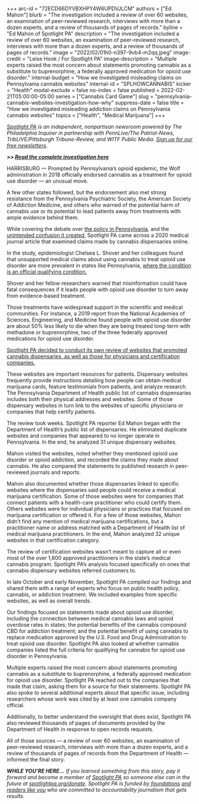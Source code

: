 +++
arc-id = "72ECD66DYVBXHPY4W6UPDVJLCM"
authors = ["Ed Mahon"]
blurb = "The investigation included a review of over 60 websites, an examination of peer-reviewed research, interviews with more than a dozen experts, and a review of thousands of pages of records."
byline = "Ed Mahon of Spotlight PA"
description = "The investigation included a review of over 60 websites, an examination of peer-reviewed research, interviews with more than a dozen experts, and a review of thousands of pages of records."
image = "2022/02/01h0-n397-9vb4-m2qq.jpeg"
image-credit = "Leise Hook / For Spotlight PA"
image-description = "Multiple experts raised the most concern about statements promoting cannabis as a substitute to buprenorphine, a federally approved medication for opioid use disorder."
internal-budget = "How we investigated misleading claims on Pennsylvania cannabis websites"
internal-id = "SPLHOWCANNABIS"
kicker = "Health"
modal-exclude = false
no-index = false
published = 2022-02-21T05:00:00-05:00
series = ["Cannabis Card Game"]
slug = "pennsylvania-cannabis-websites-investigation-how-why"
suppress-date = false
title = "How we investigated misleading addiction claims on Pennsylvania cannabis websites"
topics = ["Health", "Medical Marijuana"]
+++

<a href="https://www.spotlightpa.org/"><i>Spotlight PA</i></a><i> is an independent, nonpartisan newsroom powered by The Philadelphia Inquirer in partnership with PennLive/The Patriot-News, TribLIVE/Pittsburgh Tribune-Review, and WITF Public Media. </i><a href="https://www.spotlightpa.org/newsletters"><i>Sign up for our free newsletters</i></a><i>.</i>

<i><b>&gt;&gt; </b></i><a href="https://www.spotlightpa.org/news/2022/02/pennsylvania-medical-marijuana-addiction-misleading-dangerous-websites/" target="_blank"><i><b>Read the complete investigation here</b></i></a>

HARRISBURG — Prompted by Pennsylvania’s opioid epidemic, the Wolf administration in 2018 officially endorsed cannabis as a treatment for opioid use disorder — an unusual move.

A few other states followed, but the endorsement also met strong resistance from the Pennsylvania Psychiatric Society, the American Society of Addiction Medicine, and others who warned of the potential harm of cannabis use or its potential to lead patients away from treatments with ample evidence behind them.

While covering the debate over <a href="https://www.spotlightpa.org/news/2021/08/pa-opioid-addiction-medical-marijuana-research/">the policy in Pennsylvania</a>, and the <a href="https://www.spotlightpa.org/series/turned-away/">unintended confusion it created</a>, Spotlight PA came across a 2020 medical journal article that examined claims made by cannabis dispensaries online.

<script src="https://www.spotlightpa.org/embed.js" async></script><div data-spl-embed-version="1" data-spl-src="https://www.spotlightpa.org/embeds/newsletter/"></div>

In the study, epidemiologist Chelsea L. Shover and her colleagues found that unsupported medical claims about using cannabis to treat opioid use disorder are more prevalent in states like Pennsylvania, <a href="https://jamanetwork.com/journals/jamanetworkopen/fullarticle/2768239">where the condition is an official qualifying condition.</a>

Shover and her fellow researchers warned that misinformation could have fatal consequences if it leads people with opioid use disorder to turn away from evidence-based treatment.

Those treatments have widespread support in the scientific and medical communities. For instance, a 2019 report from the National Academies of Sciences, Engineering, and Medicine found people with opioid use disorder are about 50% less likely to die when they are being treated long-term with methadone or buprenorphine, two of the three federally approved medications for opioid use disorder.

<a href="https://www.spotlightpa.org/news/2022/02/pennsylvania-medical-marijuana-addiction-misleading-dangerous-websites/" target="_blank">Spotlight PA decided to conduct its own review of websites that promoted cannabis dispensaries, as well as those for physicians and certification companies.</a>

These websites are important resources for patients. Dispensary websites frequently provide instructions detailing how people can obtain medical marijuana cards, feature testimonials from patients, and analyze research. The Pennsylvania Department of Health public list of cannabis dispensaries includes both their physical addresses and websites. Some of those dispensary websites in turn link to the websites of specific physicians or companies that help certify patients.

The review took weeks. Spotlight PA reporter Ed Mahon began with the Department of Health’s public list of dispensaries. He eliminated duplicate websites and companies that appeared to no longer operate in Pennsylvania. In the end, he analyzed 31 unique dispensary websites.

Mahon visited the websites, noted whether they mentioned opioid use disorder or opioid addiction, and recorded the claims they made about cannabis. He also compared the statements to published research in peer-reviewed journals and reports.

Mahon also documented whether those dispensaries linked to specific websites where the dispensaries said people could receive a medical marijuana certification. Some of those websites were for companies that connect patients with a health-care practitioner who could certify them. Others websites were for individual physicians or practices that focused on marijuana certification or offered it. For a few of those websites, Mahon didn’t find any mention of medical marijuana certifications, but a practitioner name or address matched with a Department of Health list of medical marijuana practitioners. In the end, Mahon analyzed 32 unique websites in that certification category.

The review of certification websites wasn’t meant to capture all or even most of the over 1,600 approved practitioners in the state’s medical cannabis program. Spotlight PA’s analysis focused specifically on ones that cannabis dispensary websites referred customers to.

In late October and early November, Spotlight PA compiled our findings and shared them with a range of experts who focus on public health policy, cannabis, or addiction treatment. We included examples from specific websites, as well as overall trends.

Our findings focused on statements made about opioid use disorder, including the connection between medical cannabis laws and opioid overdose rates in states; the potential benefits of the cannabis compound CBD for addiction treatment; and the potential benefit of using cannabis to replace medication approved by the U.S. Food and Drug Administration to treat opioid use disorder. Spotlight PA also looked at whether cannabis companies listed the full criteria for qualifying for cannabis for opioid use disorder in Pennsylvania.

<script src="https://www.spotlightpa.org/embed.js" async></script><div data-spl-embed-version="1" data-spl-src="https://www.spotlightpa.org/embeds/donate/"></div>

Multiple experts raised the most concern about statements promoting cannabis as a substitute to buprenorphine, a federally approved medication for opioid use disorder. Spotlight PA reached out to the companies that made that claim, asking them for a source for their statements. Spotlight PA also spoke to several additional experts about that specific issue, including researchers whose work was cited by at least one cannabis company official.

Additionally, to better understand the oversight that does exist, Spotlight PA also reviewed thousands of pages of documents provided by the Department of Health in response to open records requests.

All of those sources — a review of over 60 websites, an examination of peer-reviewed research, interviews with more than a dozen experts, and a review of thousands of pages of records from the Department of Health — informed the final story.

<i><b>WHILE YOU’RE HERE...</b></i><i> If you learned something from this story, pay it forward and become a member of </i><a href="https://www.spotlightpa.org/"><i>Spotlight PA</i></a><i> so someone else can in the future at </i><a href="https://www.spotlightpa.org/donate"><i>spotlightpa.org/donate</i></a><i>. Spotlight PA is funded by</i><a href="https://www.spotlightpa.org/support"><i> foundations</i></a><i> </i><a href="https://www.spotlightpa.org/support"><i>and readers like you</i></a><i> who are committed to accountability journalism that gets results.</i>
